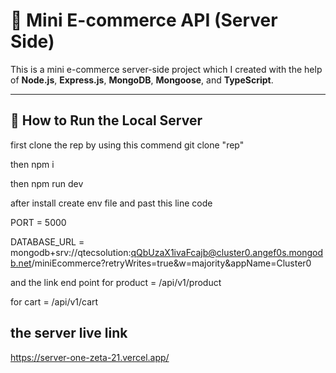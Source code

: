 # 🛒 Mini E-commerce API (Server Side)

This is a mini e-commerce server-side project which I created with the help of **Node.js**, **Express.js**, **MongoDB**, **Mongoose**, and **TypeScript**.

---

## 🚀 How to Run the Local Server

first clone the rep by using this commend git clone "rep"

then npm i

then npm run dev

after install create env file and past this line code 


PORT = 5000

DATABASE_URL = mongodb+srv://qtecsolution:qQbUzaX1ivaFcajb@cluster0.angef0s.mongodb.net/miniEcommerce?retryWrites=true&w=majority&appName=Cluster0

and the link end point 
for product  = /api/v1/product

for cart = /api/v1/cart

## the server live link 
https://server-one-zeta-21.vercel.app/
